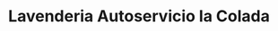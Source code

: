 ---
title: "Lavenderia Autoservicio la Colada"
url: /granada/lavenderia-autoservicio-la-colada/
shop: lavandería
---